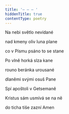 ```yaml
---
title: '– – – '
hiddenTitle: true
contentType: poetry
---
```


<section>

Na nebi světlo nevídané

nad kmeny oliv luna plane

co v Písmu psáno to se stane

Po vlně horká slza kane

rouno beránka urousané

dlaněmi svými osuš Pane

Spí apoštoli v Getsemaně

Kristus sám usmívá se na ně

do ticha tiše zazní Amen

</section>
